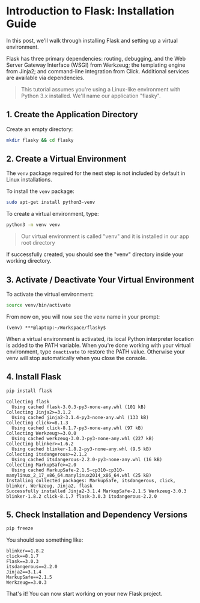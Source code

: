 # Introduction to Flask: Installation Guide

In this post, we'll walk through installing Flask and setting up a virtual environment.

Flask has three primary dependencies: routing, debugging, and the Web Server Gateway Interface (WSGI) from Werkzeug; the templating engine from Jinja2; and command-line integration from Click. Additional services are available via dependencies.

> This tutorial assumes you're using a Linux-like environment with Python 3.x installed.
> We'll name our application "flasky".

## 1. Create the Application Directory

Create an empty directory:
```sh
mkdir flasky && cd flasky
```

## 2. Create a Virtual Environment

The `venv` package required for the next step is not included by default in Linux installations.

To install the `venv` package:

```sh
sudo apt-get install python3-venv
```

To create a virtual environment, type:

```sh
python3 -m venv venv
```
> Our virtual environment is called "venv" and it is installed in our app root directory

If successfully created, you should see the "venv" directory inside your working directory.

## 3. Activate / Deactivate Your Virtual Environment

To activate the virtual environment:

```sh
source venv/bin/activate
```
From now on, you will now see the venv name in your prompt:

```console
(venv) ***@laptop:~/Workspace/flasky$
```

When a virtual environment is activated, its local Python interpreter location is added to the PATH variable. When you're done working with your virtual environment, type `deactivate` to restore the PATH value. Otherwise your venv will stop automatically when you close the console.

## 4. Install Flask

```sh
pip install flask
```

```console
Collecting flask
  Using cached flask-3.0.3-py3-none-any.whl (101 kB)
Collecting Jinja2>=3.1.2
  Using cached jinja2-3.1.4-py3-none-any.whl (133 kB)
Collecting click>=8.1.3
  Using cached click-8.1.7-py3-none-any.whl (97 kB)
Collecting Werkzeug>=3.0.0
  Using cached werkzeug-3.0.3-py3-none-any.whl (227 kB)
Collecting blinker>=1.6.2
  Using cached blinker-1.8.2-py3-none-any.whl (9.5 kB)
Collecting itsdangerous>=2.1.2
  Using cached itsdangerous-2.2.0-py3-none-any.whl (16 kB)
Collecting MarkupSafe>=2.0
  Using cached MarkupSafe-2.1.5-cp310-cp310-manylinux_2_17_x86_64.manylinux2014_x86_64.whl (25 kB)
Installing collected packages: MarkupSafe, itsdangerous, click, blinker, Werkzeug, Jinja2, flask
Successfully installed Jinja2-3.1.4 MarkupSafe-2.1.5 Werkzeug-3.0.3 blinker-1.8.2 click-8.1.7 flask-3.0.3 itsdangerous-2.2.0
```

## 5. Check Installation and Dependency Versions

```sh
pip freeze
```
You should see something like:

```console
blinker==1.8.2
click==8.1.7
Flask==3.0.3
itsdangerous==2.2.0
Jinja2==3.1.4
MarkupSafe==2.1.5
Werkzeug==3.0.3
```
That's it! You can now start working on your new Flask project.
